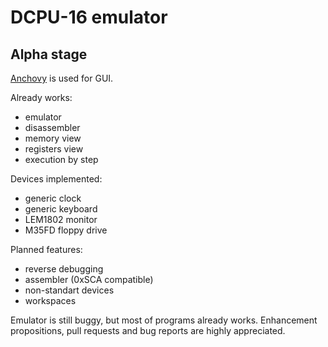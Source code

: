 DCPU-16 emulator
================
**Alpha stage**
----------------

[Anchovy](https://github.com/MrSmith33/anchovy) is used for GUI.

Already works:
 - emulator
 - disassembler
 - memory view
 - registers view
 - execution by step

Devices implemented:
 - generic clock
 - generic keyboard
 - LEM1802 monitor
 - M35FD floppy drive

Planned features:
 - reverse debugging
 - assembler (0xSCA compatible)
 - non-standart devices
 - workspaces


Emulator is still buggy, but most of programs already works.
Enhancement propositions, pull requests and bug reports are highly appreciated.